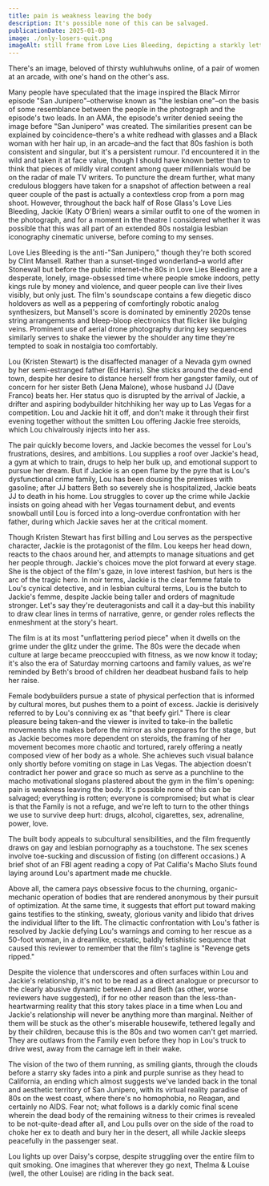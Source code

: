 ```yaml
---
title: pain is weakness leaving the body
description: It's possible none of this can be salvaged.
publicationDate: 2025-01-03
image: ./only-losers-quit.png
imageAlt: still frame from Love Lies Bleeding, depicting a starkly lettered motivational poster in a gym that reads "Only Losers Quit"
---
```


There's an image, beloved of thirsty wuhluhwuhs online, of a pair of women at an arcade, with one's hand on the other's ass. 

Many people have speculated that the image inspired the Black Mirror episode "San Junipero"–otherwise known as "the lesbian one"–on the basis of some resemblance between the people in the photograph and the episode's two leads. In an AMA, the episode's writer denied seeing the image before "San Junipero" was created. 
The similarities present can be explained by coincidence–there's a white redhead with glasses and a Black woman with her hair up, in an arcade–and the fact that 80s fashion is both consistent and singular, but it's a persistent rumour. I'd encountered it in the wild and taken it at face value, though I should have known better than to think that pieces of mildly viral content among queer millennials would be on the radar of male TV writers. To puncture the dream further, what many credulous bloggers have taken for a snapshot of affection between a real queer couple of the past is actually a contextless crop from a porn mag shoot. 
However, throughout the back half of Rose Glass's Love Lies Bleeding, Jackie (Katy O'Brien) wears a similar outfit to one of the women in the photograph, and for a moment in the theatre I considered whether it was possible that this was all part of an extended 80s nostalgia lesbian iconography cinematic universe, before coming to my senses. 

Love Lies Bleeding is the anti-"San Junipero," though they're both scored by Clint Mansell. Rather than a sunset-tinged wonderland–a world after Stonewall but before the public internet–the 80s in Love Lies Bleeding are a desperate, lonely, image-obsessed time where people smoke indoors, petty kings rule by money and violence, and queer people can live their lives visibly, but only just. The film's soundscape contains a few diegetic disco holdovers as well as a peppering of comfortingly robotic analog synthesizers, but Mansell's score is dominated by eminently 2020s tense string arrangements and bleep-bloop electronics that flicker like bulging veins. Prominent use of aerial drone photography during key sequences similarly serves to shake the viewer by the shoulder any time they're tempted to soak in nostalgia too comfortably.

Lou (Kristen Stewart) is the disaffected manager of a Nevada gym owned by her semi-estranged father (Ed Harris). She sticks around the dead-end town, despite her desire to distance herself from her gangster family, out of concern for her sister Beth (Jena Malone), whose husband JJ (Dave Franco) beats her. Her status quo is disrupted by the arrival of Jackie, a drifter and aspiring bodybuilder hitchhiking her way up to Las Vegas for a competition. Lou and Jackie hit it off, and don't make it through their first evening together without the smitten Lou offering Jackie free steroids, which Lou chivalrously injects into her ass.

The pair quickly become lovers, and Jackie becomes the vessel for Lou's frustrations, desires, and ambitions. Lou supplies a roof over Jackie's head, a gym at which to train, drugs to help her bulk up, and emotional support to pursue her dream. But if Jackie is an open flame by the pyre that is Lou's dysfunctional crime family, Lou has been dousing the premises with gasoline; after JJ batters Beth so severely she is hospitalized, Jackie beats JJ to death in his home. Lou struggles to cover up the crime while Jackie insists on going ahead with her Vegas tournament debut, and events snowball until Lou is forced into a long-overdue confrontation with her father, during which Jackie saves her at the critical moment. 

Though Kristen Stewart has first billing and Lou serves as the perspective character, Jackie is the protagonist of the film. Lou keeps her head down, reacts to the chaos around her, and attempts to manage situations and get her people through. Jackie's choices move the plot forward at every stage. She is the object of the film's gaze, in love interest fashion, but hers is the arc of the tragic hero. In noir terms, Jackie is the clear femme fatale to Lou's cynical detective, and in lesbian cultural terms, Lou is the butch to Jackie's femme, despite Jackie being taller and orders of magnitude stronger. Let's say they're deuteragonists and call it a day–but this inability to draw clear lines in terms of narrative, genre, or gender roles reflects the enmeshment at the story's heart.

The film is at its most "unflattering period piece" when it dwells on the grime under the glitz under the grime. The 80s were the decade when culture at large became preoccupied with fitness, as we now know it today; it's also the era of Saturday morning cartoons and family values, as we're reminded by Beth's brood of children her deadbeat husband fails to help her raise. 

Female bodybuilders pursue a state of physical perfection that is informed by cultural mores, but pushes them to a point of excess. Jackie is derisively referred to by Lou's conniving ex as "that beefy girl." There is clear pleasure being taken–and the viewer is invited to take–in the balletic movements she makes before the mirror as she prepares for the stage, but as Jackie becomes more dependent on steroids, the framing of her movement becomes more chaotic and tortured, rarely offering a neatly composed view of her body as a whole. She achieves such visual balance only shortly before vomiting on stage in Las Vegas. 
The abjection doesn't contradict her power and grace so much as serve as a punchline to the macho motivational slogans plastered about the gym in the film's opening: pain is weakness leaving the body. It's possible none of this can be salvaged; everything is rotten; everyone is compromised; but what is clear is that the Family is not a refuge, and we're left to turn to the other things we use to survive deep hurt: drugs, alcohol, cigarettes, sex, adrenaline, power, love.

The built body appeals to subcultural sensibilities, and the film frequently draws on gay and lesbian pornography as a touchstone. The sex scenes involve toe-sucking and discussion of fisting (on different occasions.) A brief shot of an FBI agent reading a copy of Pat Califia's Macho Sluts found laying around Lou's apartment made me chuckle. 

Above all, the camera pays obsessive focus to the churning, organic-mechanic operation of bodies that are rendered anonymous by their pursuit of optimization. At the same time, it suggests that effort put toward making gains testifies to the stinking, sweaty, glorious vanity and libido that drives the individual lifter to the lift. The climactic confrontation with Lou's father is resolved by Jackie defying Lou's warnings and coming to her rescue as a 50-foot woman, in a dreamlike, ecstatic, baldly fetishistic sequence that caused this reviewer to remember that the film's tagline is "Revenge gets ripped."

Despite the violence that underscores and often surfaces within Lou and Jackie's relationship, it's not to be read as a direct analogue or precursor to the clearly abusive dynamic between JJ and Beth (as other, worse reviewers have suggested), if for no other reason than the less-than-heartwarming reality that this story takes place in a time when Lou and Jackie's relationship will never be anything more than marginal. Neither of them will be stuck as the other's miserable housewife, tethered legally and by their children, because this is the 80s and two women can't get married. They are outlaws from the Family even before they hop in Lou's truck to drive west, away from the carnage left in their wake. 

The vision of the two of them running, as smiling giants, through the clouds before a starry sky fades into a pink and purple sunrise as they head to California, an ending which almost suggests we've landed back in the tonal and aesthetic territory of San Junipero, with its virtual reality paradise of 80s on the west coast, where there's no homophobia, no Reagan, and certainly no AIDS. Fear not; what follows is a darkly comic final scene wherein the dead body of the remaining witness to their crimes is revealed to be not-quite-dead after all, and Lou pulls over on the side of the road to choke her ex to death and bury her in the desert, all while Jackie sleeps peacefully in the passenger seat. 

Lou lights up over Daisy's corpse, despite struggling over the entire film to quit smoking. One imagines that wherever they go next, Thelma & Louise (well, the other Louise) are riding in the back seat.